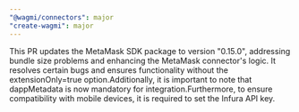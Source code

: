 ```yaml
---
"@wagmi/connectors": major
"create-wagmi": major
---
```


This PR updates the MetaMask SDK package to version "0.15.0", addressing bundle size problems and enhancing the MetaMask connector's logic. It resolves certain bugs and ensures functionality without the extensionOnly=true option.Additionally, it is important to note that dappMetadata is now mandatory for integration.Furthermore, to ensure compatibility with mobile devices, it is required to set the Infura API key.
